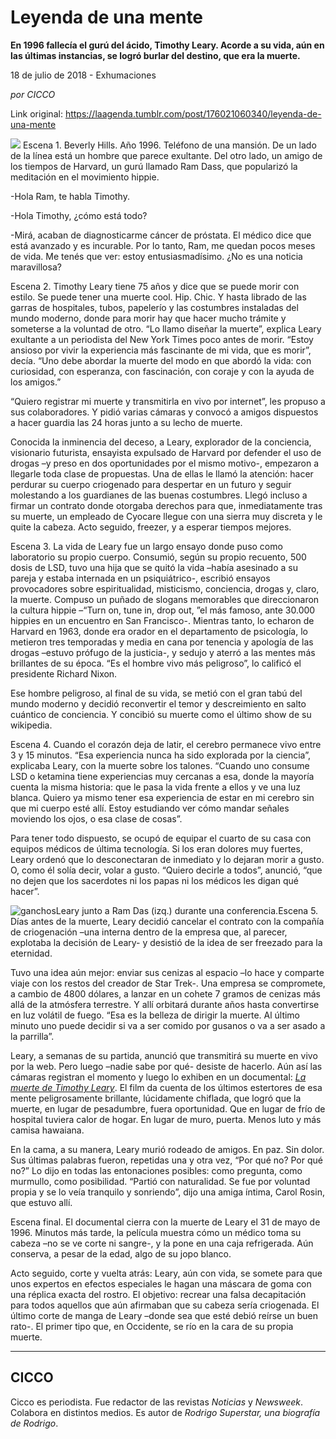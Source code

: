 # Leyenda de una mente

**En 1996 fallecía el gurú del ácido, Timothy Leary. Acorde a su vida, aún en las últimas instancias, se logró burlar del destino, que era la muerte.**

18 de julio de 2018 - Exhumaciones

_por CICCO_

Link original: https://laagenda.tumblr.com/post/176021060340/leyenda-de-una-mente

![](https://64.media.tumblr.com/6578a37723ac045d2d55454865e1d9bf/tumblr_inline_pc2hhdW6sN1t6q87u_500.jpg)
Escena 1. Beverly Hills. Año 1996. Teléfono de una mansión. De un lado de la línea está un hombre que parece exultante. Del otro lado, un amigo de los tiempos de Harvard, un gurú llamado Ram Dass, que popularizó la meditación en el movimiento hippie. 

-Hola Ram, te habla Timothy.

-Hola Timothy, ¿cómo está todo?

-Mirá, acaban de diagnosticarme cáncer de próstata. El médico dice que está avanzado y es incurable. Por lo tanto, Ram, me quedan pocos meses de vida. Me tenés que ver: estoy entusiasmadísimo. ¿No es una noticia maravillosa?

Escena 2. Timothy Leary tiene 75 años y dice que se puede morir con estilo. Se puede tener una muerte cool. Hip. Chic. Y hasta librado de las garras de hospitales, tubos, papelerío y las costumbres instaladas del mundo moderno, donde para morir hay que hacer mucho trámite y someterse a la voluntad de otro. “Lo llamo diseñar la muerte”, explica Leary exultante a un periodista del New York Times poco antes de morir. “Estoy ansioso por vivir la experiencia más fascinante de mi vida, que es morir”, decía. “Uno debe abordar la muerte del modo en que abordó la vida: con curiosidad, con esperanza, con fascinación, con coraje y con la ayuda de los amigos.”

“Quiero registrar mi muerte y transmitirla en vivo por internet”, les propuso a sus colaboradores. Y pidió varias cámaras y convocó a amigos dispuestos a hacer guardia las 24 horas junto a su lecho de muerte. 

Conocida la inminencia del deceso, a Leary, explorador de la conciencia, visionario futurista, ensayista expulsado de Harvard por defender el uso de drogas –y preso en dos oportunidades por el mismo motivo-, empezaron a llegarle toda clase de propuestas. Una de ellas le llamó la atención: hacer perdurar su cuerpo criogenado para despertar en un futuro y seguir molestando a los guardianes de las buenas costumbres. Llegó incluso a firmar un contrato donde otorgaba derechos para que, inmediatamente tras su muerte, un empleado de Cyocare llegue con una sierra muy discreta y le quite la cabeza. Acto seguido, freezer, y a esperar tiempos mejores.

Escena 3. La vida de Leary fue un largo ensayo donde puso como laboratorio su propio cuerpo. Consumió, según su propio recuento, 500 dosis de LSD, tuvo una hija que se quitó la vida –había asesinado a su pareja y estaba internada en un psiquiátrico-, escribió ensayos provocadores sobre espiritualidad, misticismo, conciencia, drogas y, claro, la muerte. Compuso un puñado de slogans memorables que direccionaron la cultura hippie –“Turn on, tune in, drop out, ”el más famoso, ante 30.000 hippies en un encuentro en San Francisco-. Mientras tanto, lo echaron de Harvard en 1963, donde era orador en el departamento de psicología, lo metieron tres temporadas y media en cana por tenencia y apología de las drogas –estuvo prófugo de la justicia-, y sedujo y aterró a las mentes más brillantes de su época. “Es el hombre vivo más peligroso”, lo calificó el presidente Richard Nixon. 

Ese hombre peligroso, al final de su vida, se metió con el gran tabú del mundo moderno y decidió reconvertir el temor y descreimiento en salto cuántico de conciencia. Y concibió su muerte como el último show de su wikipedia. 

Escena 4. Cuando el corazón deja de latir, el cerebro permanece vivo entre 3 y 15 minutos. “Esa experiencia nunca ha sido explorada por la ciencia”, explicaba Leary, con la muerte sobre los talones. “Cuando uno consume LSD o ketamina tiene experiencias muy cercanas a esa, donde la mayoría cuenta la misma historia: que le pasa la vida frente a ellos y ve una luz blanca. Quiero ya mismo tener esa experiencia de estar en mi cerebro sin que mi cuerpo esté allí. Estoy estudiando ver cómo mandar señales moviendo los ojos, o esa clase de cosas”. 

Para tener todo dispuesto, se ocupó de equipar el cuarto de su casa con equipos médicos de última tecnología. Si los eran dolores muy fuertes, Leary ordenó que lo desconectaran de inmediato y lo dejaran morir a gusto. O, como él solía decir, volar a gusto. “Quiero decirle a todos”, anunció, “que no dejen que los sacerdotes ni los papas ni los médicos les digan qué hacer”. 

![ganchos](https://64.media.tumblr.com/0b30b6945cc52a85657f07f0dd62613a/tumblr_inline_pc2hhe0pdq1t6q87u_500.jpg)Leary junto a Ram Das (izq.) durante una conferencia.Escena 5. Días antes de la muerte, Leary decidió cancelar el contrato con la compañía de criogenación –una interna dentro de la empresa que, al parecer, explotaba la decisión de Leary- y desistió de la idea de ser freezado para la eternidad. 

Tuvo una idea aún mejor: enviar sus cenizas al espacio –lo hace y comparte viaje con los restos del creador de Star Trek-. Una empresa se compromete, a cambio de 4800 dólares, a lanzar en un cohete 7 gramos de cenizas más allá de la atmósfera terrestre. Y allí orbitará durante años hasta convertirse en luz volátil de fuego. “Esa es la belleza de dirigir la muerte. Al último minuto uno puede decidir si va a ser comido por gusanos o va a ser asado a la parrilla”. 

Leary, a semanas de su partida, anunció que transmitirá su muerte en vivo por la web. Pero luego –nadie sabe por qué- desiste de hacerlo. Aún así las cámaras registran el momento y luego lo exhiben en un documental: [*La muerte de Timothy Leary*](https://www.youtube.com/watch?v=7Pl3WaCTHZE). El film da cuenta de los últimos estertores de esa mente peligrosamente brillante, lúcidamente chiflada, que logró que la muerte, en lugar de pesadumbre, fuera oportunidad. Que en lugar de frío de hospital tuviera calor de hogar. En lugar de muro, puerta. Menos luto y más camisa hawaiana. 

En la cama, a su manera, Leary murió rodeado de amigos. En paz. Sin dolor. Sus últimas palabras fueron, repetidas una y otra vez, “Por qué no? Por qué no?” Lo dijo en todas las entonaciones posibles: como pregunta, como murmullo, como posibilidad. “Partió con naturalidad. Se fue por voluntad propia y se lo veía tranquilo y sonriendo”, dijo una amiga íntima, Carol Rosin, que estuvo allí. 

Escena final. El documental cierra con la muerte de Leary el 31 de mayo de 1996. Minutos más tarde, la película muestra cómo un médico toma su cabeza –no se ve corte ni sangre-, y la pone en una caja refrigerada. Aún conserva, a pesar de la edad, algo de su jopo blanco. 

Acto seguido, corte y vuelta atrás: Leary, aún con vida, se somete para que unos expertos en efectos especiales le hagan una máscara de goma con una réplica exacta del rostro. El objetivo: recrear una falsa decapitación para todos aquellos que aún afirmaban que su cabeza sería criogenada. El último corte de manga de Leary –donde sea que esté debió reírse un buen rato-. El primer tipo que, en Occidente, se río en la cara de su propia muerte. 

  




---

 CICCO
------

 Cicco es periodista. Fue redactor de las revistas *Noticias* y *Newsweek*. Colabora en distintos medios. Es autor de *Rodrigo Superstar, una biografía de Rodrigo*. 

